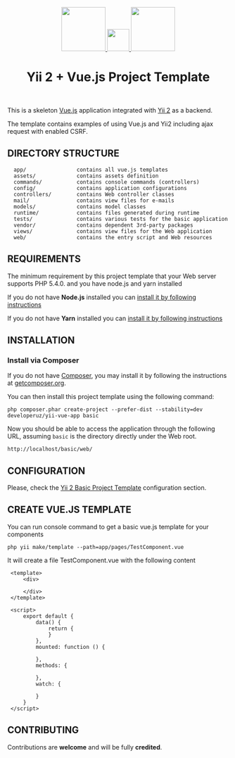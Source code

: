 <p align="center">
    <a href="https://github.com/yiisoft" target="_blank">
        <img src="https://avatars0.githubusercontent.com/u/993323" height="100px">
        <img src="https://png.icons8.com/metro/1600/plus-math.png" height="50px">
        <img src="https://vuejs.org/images/logo.png" height="100px">
    </a>
    <h1 align="center">Yii 2 + Vue.js Project Template</h1>
    <br>
</p>

This is a skeleton [Vue.js](https://vuejs.org/) application integrated with [Yii 2](http://www.yiiframework.com/) as a backend.

The template contains examples of using Vue.js and Yii2 including ajax request with enabled CSRF.

DIRECTORY STRUCTURE
-------------------

      app/                contains all vue.js templates
      assets/             contains assets definition
      commands/           contains console commands (controllers)
      config/             contains application configurations
      controllers/        contains Web controller classes
      mail/               contains view files for e-mails
      models/             contains model classes
      runtime/            contains files generated during runtime
      tests/              contains various tests for the basic application
      vendor/             contains dependent 3rd-party packages
      views/              contains view files for the Web application
      web/                contains the entry script and Web resources



REQUIREMENTS
------------

The minimum requirement by this project template that your Web server supports PHP 5.4.0. and you have node.js and yarn installed

If you do not have **Node.js** installed you can [install it by following instructions](https://nodejs.org/en/download/)

If you do not have **Yarn** installed you can [install it by following instructions](https://yarnpkg.com/lang/en/docs/install/)

INSTALLATION
------------

### Install via Composer

If you do not have [Composer](http://getcomposer.org/), you may install it by following the instructions
at [getcomposer.org](http://getcomposer.org/doc/00-intro.md#installation-nix).

You can then install this project template using the following command:

~~~
php composer.phar create-project --prefer-dist --stability=dev developeruz/yii-vue-app basic
~~~

Now you should be able to access the application through the following URL, assuming `basic` is the directory
directly under the Web root.

~~~
http://localhost/basic/web/
~~~

CONFIGURATION
-------------

Please, check the [Yii 2 Basic Project Template](https://github.com/yiisoft/yii2-app-basic#configuration) configuration section. 

CREATE VUE.JS TEMPLATE
----------------------

You can run console command to get a basic vue.js template for your components
~~~
php yii make/template --path=app/pages/TestComponent.vue
~~~

It will create a file TestComponent.vue with the following content 
```
 <template>
     <div>
 
     </div>
 </template>
 
 <script>
     export default {
         data() {
             return {
             }
         },
         mounted: function () {
 
         },
         methods: {
 
         },
         watch: {
 
         }
     }
 </script>
``` 


CONTRIBUTING
-----------------------

Contributions are **welcome** and will be fully **credited**.

